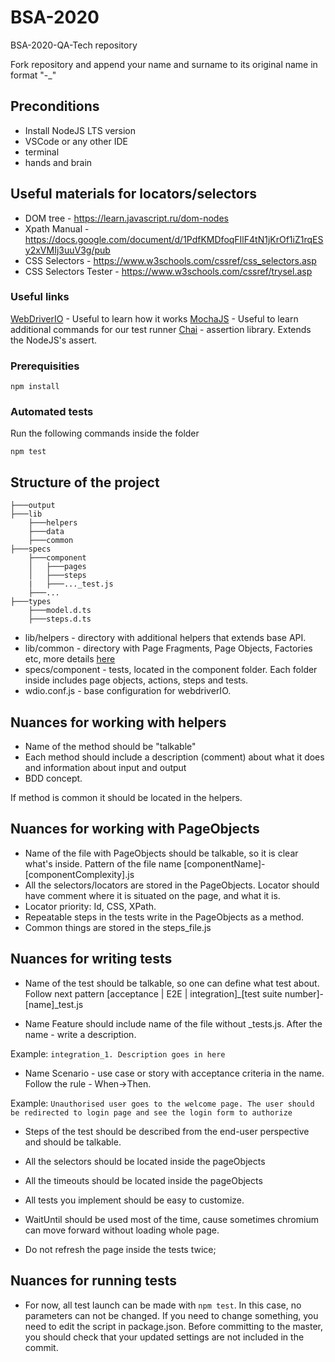 # BSA-2020

BSA-2020-QA-Tech repository

Fork repository and append your name and surname to its original name in format "<originalName>-<surname>_<name>"

## Preconditions

- Install NodeJS LTS version
- VSCode or any other IDE
- terminal
- hands and brain

## Useful materials for locators/selectors

- DOM tree - https://learn.javascript.ru/dom-nodes
- Xpath Manual - https://docs.google.com/document/d/1PdfKMDfoqFIlF4tN1jKrOf1iZ1rqESy2xVMIj3uuV3g/pub
- CSS Selectors - https://www.w3schools.com/cssref/css_selectors.asp
- CSS Selectors Tester - https://www.w3schools.com/cssref/trysel.asp

### Useful links

[WebDriverIO](https://webdriver.io/docs/api.html) - Useful to learn how it works
[MochaJS](https://mochajs.org/#command-line-usage) - Useful to learn additional commands for our test runner
[Chai](https://www.chaijs.com/) - assertion library. Extends the NodeJS's assert.

### Prerequisities

```
npm install

```

### Automated tests

Run the following commands inside the folder
```
npm test
```

## Structure of the project

```
├───output
├───lib
    ├───helpers
    ├───data
    ├───common
├───specs
    ├───component
    │   ├───pages
    │   ├───steps
    |   ├───..._test.js
    ├───...
├───types
    ├───model.d.ts
    ├───steps.d.ts
```

- lib/helpers - directory with additional helpers that extends base API.
- lib/common - directory with Page Fragments, Page Objects, Factories etc, more details [here](https://webdriver.io/docs/pageobjects.html)
- specs/component - tests, located in the component folder. Each folder inside includes page objects, actions, steps and tests.
- wdio.conf.js - base configuration for webdriverIO.

## Nuances for working with helpers

- Name of the method should be "talkable"
- Each method should include a description (comment) about what it does and information about input and output
- BDD concept.

If method is common it should be located in the helpers.

## Nuances for working with PageObjects

- Name of the file with PageObjects should be talkable, so it is clear what's inside. Pattern of the file name [componentName]-[componentComplexity].js
- All the selectors/locators are stored in the PageObjects. Locator should have comment where it is situated on the page, and what it is.
- Locator priority: Id, CSS, XPath.
- Repeatable steps in the tests write in the PageObjects as a method.
- Common things are stored in the steps_file.js

## Nuances for writing tests

- Name of the test should be talkable, so one can define what test about. Follow next pattern [acceptance | E2E | integration]_[test suite number]-[name]_test.js

- Name Feature should include name of the file without _tests.js. After the name - write a description.

Example: `integration_1. Description goes in here`

- Name Scenario - use case or story with acceptance criteria in the name. Follow the rule - When->Then.

Example: `Unauthorised user goes to the welcome page. The user should be redirected to login page and see the login form to authorize`

- Steps of the test should be described from the end-user perspective and should be talkable.
- All the selectors should be located inside the pageObjects
- All the timeouts should be located inside the pageObjects
- All tests you implement should be easy to customize.

- WaitUntil should be used most of the time, cause sometimes chromium can move forward without loading whole page.
- Do not refresh the page inside the tests twice;

## Nuances for running tests

- For now, all test launch can be made with `npm test`. In this case, no parameters can not be changed. If you need to change something, you need to edit the script in package.json. Before committing to the master, you should check that your updated settings are not included in the commit.